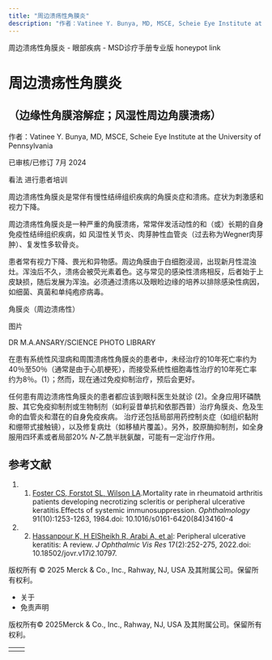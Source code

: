 ```yaml
---
title: "周边溃疡性角膜炎"
description: "作者：Vatinee Y. Bunya, MD, MSCE, Scheie Eye Institute at the University of Pennsylvania"
---
```


﻿周边溃疡性角膜炎 \- 眼部疾病 \- MSD诊疗手册专业版 honeypot link

# 周边溃疡性角膜炎

## （边缘性角膜溶解症；风湿性周边角膜溃疡）

作者：Vatinee Y. Bunya, MD, MSCE, Scheie Eye Institute at the University of Pennsylvania

已审核/已修订 7月 2024

看法 进行患者培训

周边溃疡性角膜炎是常伴有慢性结缔组织疾病的角膜炎症和溃疡。症状为刺激感和视力下降。

周边溃疡性角膜炎是一种严重的角膜溃疡，常常伴发活动性的和（或）长期的自身免疫性结缔组织疾病，如 风湿性关节炎、肉芽肿性血管炎（过去称为Wegner肉芽肿）、复发性多软骨炎。

患者常有视力下降、畏光和异物感。周边角膜由于白细胞浸润，出现新月性混浊灶。浑浊后不久，溃疡会被荧光素着色。这与常见的感染性溃疡相反，后者始于上皮缺损，随后发展为浑浊。必须通过溃疡以及眼睑边缘的培养以排除感染性病因，如细菌、真菌和单纯疱疹病毒。

角膜炎（周边溃疡性）



图片

DR M.A.ANSARY/SCIENCE PHOTO LIBRARY

在患有系统性风湿病和周围溃疡性角膜炎的患者中，未经治疗的10年死亡率约为40％至50％（通常是由于心肌梗死），而接受系统性细胞毒性治疗的10年死亡率约为8％。(1）；然而，现在通过免疫抑制治疗，预后会更好。

任何患有周边溃疡性角膜炎的患者都应该到眼科医生处就诊 (2)。全身应用环磷酰胺、其它免疫抑制剂或生物制剂（如利妥昔单抗和依那西普）治疗角膜炎、危及生命的血管炎和潜在的自身免疫疾病。 治疗还包括局部用药控制炎症（如组织黏附和绷带式接触镜），以及修复病灶（如移植片覆盖）。另外，胶原酶抑制剂，如全身服用四环素或者局部20% _N_-乙酰半胱氨酸，可能有一定治疗作用。

## 参考文献

1. 1. [Foster CS, Forstot SL, Wilson LA](https://pubmed.ncbi.nlm.nih.gov/6514289/).Mortality rate in rheumatoid arthritis patients developing necrotizing scleritis or peripheral ulcerative keratitis.Effects of systemic immunosuppression. _Ophthalmology_ 91(10):1253-1263, 1984.doi: 10.1016/s0161-6420(84)34160-4

2. 2. [Hassanpour K, H ElSheikh R, Arabi A, et al](https://www.ncbi.nlm.nih.gov/pmc/articles/PMC9185208/): Peripheral ulcerative keratitis: A review. _J Ophthalmic Vis Res_ 17(2):252-275, 2022.doi: 10.18502/jovr.v17i2.10797.




版权所有 © 2025
Merck & Co., Inc., Rahway, NJ, USA 及其附属公司。保留所有权利。

- 关于
- 免责声明

版权所有© 2025Merck & Co., Inc., Rahway, NJ, USA 及其附属公司。保留所有权利。

|     |     |
| --- | --- |
|  |  |